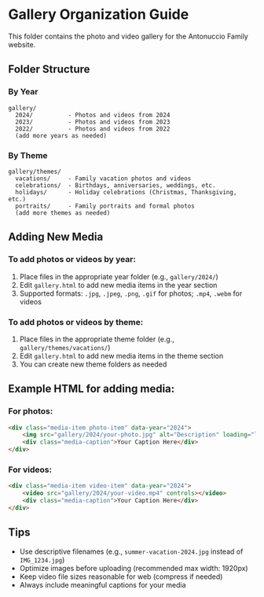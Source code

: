 # Gallery Organization Guide

This folder contains the photo and video gallery for the Antonuccio Family website.

## Folder Structure

### By Year
```
gallery/
  2024/          - Photos and videos from 2024
  2023/          - Photos and videos from 2023
  2022/          - Photos and videos from 2022
  (add more years as needed)
```

### By Theme
```
gallery/themes/
  vacations/     - Family vacation photos and videos
  celebrations/  - Birthdays, anniversaries, weddings, etc.
  holidays/      - Holiday celebrations (Christmas, Thanksgiving, etc.)
  portraits/     - Family portraits and formal photos
  (add more themes as needed)
```

## Adding New Media

### To add photos or videos by year:
1. Place files in the appropriate year folder (e.g., `gallery/2024/`)
2. Edit `gallery.html` to add new media items in the year section
3. Supported formats: `.jpg`, `.jpeg`, `.png`, `.gif` for photos; `.mp4`, `.webm` for videos

### To add photos or videos by theme:
1. Place files in the appropriate theme folder (e.g., `gallery/themes/vacations/`)
2. Edit `gallery.html` to add new media items in the theme section
3. You can create new theme folders as needed

## Example HTML for adding media:

### For photos:
```html
<div class="media-item photo-item" data-year="2024">
    <img src="gallery/2024/your-photo.jpg" alt="Description" loading="lazy">
    <div class="media-caption">Your Caption Here</div>
</div>
```

### For videos:
```html
<div class="media-item video-item" data-year="2024">
    <video src="gallery/2024/your-video.mp4" controls></video>
    <div class="media-caption">Your Caption Here</div>
</div>
```

## Tips
- Use descriptive filenames (e.g., `summer-vacation-2024.jpg` instead of `IMG_1234.jpg`)
- Optimize images before uploading (recommended max width: 1920px)
- Keep video file sizes reasonable for web (compress if needed)
- Always include meaningful captions for your media
